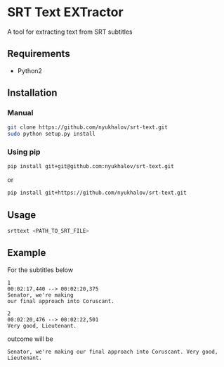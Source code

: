 # SRT Text EXTractor
A tool for extracting text from SRT subtitles

## Requirements
- Python2

## Installation
### Manual
```bash
git clone https://github.com/nyukhalov/srt-text.git
sudo python setup.py install
```

### Using pip
```bash
pip install git+git@github.com:nyukhalov/srt-text.git
```
or
```bash
pip install git+https://github.com/nyukhalov/srt-text.git
```

## Usage
```bash
srttext <PATH_TO_SRT_FILE>
```

## Example
For the subtitles below
```
1
00:02:17,440 --> 00:02:20,375
Senator, we're making
our final approach into Coruscant.

2
00:02:20,476 --> 00:02:22,501
Very good, Lieutenant.
```

outcome will be
```
Senator, we're making our final approach into Coruscant. Very good, Lieutenant.
```
